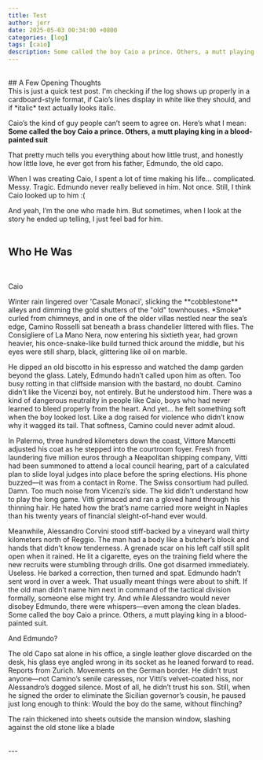 ```yaml
---
title: Test
author: jerr
date: 2025-05-03 00:34:00 +0800
categories: [log]
tags: [caio]
description: Some called the boy Caio a prince. Others, a mutt playing king in a blood-painted suit.
---
```

<script src="{{ '/assets/js/dialogue.js' | relative_url }}"></script>
<br>
## A Few Opening Thoughts
<br>
This is just a quick test post. I'm checking if the log shows up properly in a cardboard-style format, if Caio’s lines display in white like they should, and if *italic* text actually looks italic.

Caio’s the kind of guy people can’t seem to agree on. Here’s what I mean:
**Some called the boy Caio a prince. Others, a mutt playing king in a blood-painted suit**

That pretty much tells you everything about how little trust, and honestly how little love, he ever got from his father, Edmundo, the old capo.

When I was creating Caio, I spent a lot of time making his life... complicated. Messy. Tragic. Edmundo never really believed in him. Not once. Still, I think Caio looked up to him :(

And yeah, I’m the one who made him. But sometimes, when I look at the story he ended up telling, I just feel bad for him.
<br><br>

## Who He Was
<br>
<div class="character-card">
  <div class="character-layout">
    <div class="character-profile">
      <div
        class="character-img-bg"
        style="background-image: url('https://cherr-pi.github.io/assets/img/character/caio.png');">
      </div>
      <p class="character-name">Caio</p>
    </div>
    <div class="character-text">
<p>Winter rain lingered over 'Casale Monaci', slicking the **cobblestone** alleys and dimming the gold shutters of the "old" townhouses. *Smoke* curled from chimneys, and in one of the older villas nestled near the sea’s edge, Camino Rosselli sat beneath a brass chandelier littered with flies. The Consigliere of La Mano Nera, now entering his sixtieth year, had grown heavier, his once-snake-like build turned thick around the middle, but his eyes were still sharp, black, glittering like oil on marble.</p>

<p>He dipped an old biscotto in his espresso and watched the damp garden beyond the glass. Lately, Edmundo hadn’t called upon him as often. Too busy rotting in that cliffside mansion with the bastard, no doubt. Camino didn’t like the Vicenzi boy, not entirely. But he understood him. There was a kind of dangerous neutrality in people like Caio, boys who had never learned to bleed properly from the heart. And yet… he felt something soft when the boy looked lost. Like a dog raised for violence who didn’t know why it wagged its tail. That softness, Camino could never admit aloud.</p>

<p>In Palermo, three hundred kilometers down the coast, Vittore Mancetti adjusted his coat as he stepped into the courtroom foyer. Fresh from laundering five million euros through a Neapolitan shipping company, Vitti had been summoned to attend a local council hearing, part of a calculated plan to slide loyal judges into place before the spring elections. His phone buzzed—it was from a contact in Rome. The Swiss consortium had pulled. Damn. Too much noise from Vicenzi’s side. The kid didn’t understand how to play the long game. Vitti grimaced and ran a gloved hand through his thinning hair. He hated how the brat’s name carried more weight in Naples than his twenty years of financial sleight-of-hand ever would.</p>

<p>Meanwhile, Alessandro Corvini stood stiff-backed by a vineyard wall thirty kilometers north of Reggio. The man had a body like a butcher’s block and hands that didn’t know tenderness. A grenade scar on his left calf still split open when it rained. He lit a cigarette, eyes on the training field where the new recruits were stumbling through drills. One got disarmed immediately. Useless. He barked a correction, then turned and spat. Edmundo hadn’t sent word in over a week. That usually meant things were about to shift. If the old man didn’t name him next in command of the tactical division formally, someone else might try. And while Alessandro would never disobey Edmundo, there were whispers—even among the clean blades. Some called the boy Caio a prince. Others, a mutt playing king in a blood-painted suit.</p>

<p>And Edmundo?</p>

<p>The old Capo sat alone in his office, a single leather glove discarded on the desk, his glass eye angled wrong in its socket as he leaned forward to read. Reports from Zurich. Movements on the German border. He didn’t trust anyone—not Camino’s senile caresses, nor Vitti’s velvet-coated hiss, nor Alessandro’s dogged silence. Most of all, he didn’t trust his son. Still, when he signed the order to eliminate the Sicilian governor’s cousin, he paused just long enough to think: Would the boy do the same, without flinching?</p>

<p>The rain thickened into sheets outside the mansion window, slashing against the old stone like a blade </p>
    </div>
  </div>
</div>
<br>
---
<br>
